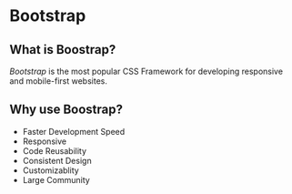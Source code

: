 # Bootstrap

## What is Boostrap?

_Bootstrap_ is the most popular CSS Framework for developing responsive and mobile-first websites.

## Why use Boostrap?

* Faster Development Speed
* Responsive
* Code Reusability
* Consistent Design
* Customizablity
* Large Community

